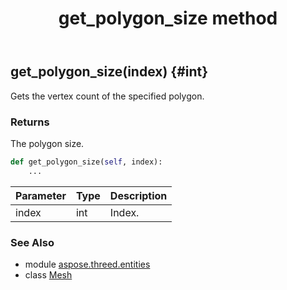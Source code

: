 ﻿---
title: get_polygon_size method
second_title: Aspose.3D for Python via .NET API References
description: 
type: docs
weight: 100
url: /python-net/aspose.threed.entities/mesh/get_polygon_size/
is_root: false
---

## get_polygon_size(index) {#int}

Gets the vertex count of the specified polygon.


### Returns 


The polygon size.


```python
def get_polygon_size(self, index):
    ...
```


| Parameter | Type | Description |
| :- | :- | :- |
| index | int | Index. |



### See Also
* module [aspose.threed.entities](../../)
* class [Mesh](/3d/python-net/aspose.threed.entities/mesh)
